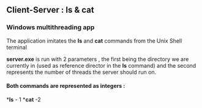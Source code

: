 ## Client-Server : ls & cat
### Windows multithreading app

The application imitates the **ls** and **cat** commands from the Unix Shell terminal 

**server.exe** is run with 2 parameters , the first being the directory we are currently in (used as reference director in the **ls** command) and the second represents the number of threads the server should run on.

#### Both commands are represented as integers :

***ls** - 1
***cat** -2



